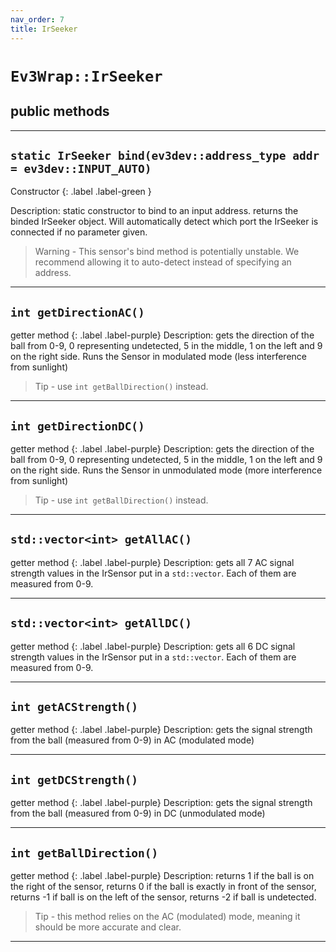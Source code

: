```yaml
---
nav_order: 7
title: IrSeeker
---
```


# `Ev3Wrap::IrSeeker`
## public methods

---

## `static IrSeeker bind(ev3dev::address_type addr = ev3dev::INPUT_AUTO)`
Constructor 
{: .label .label-green }

Description: static constructor to bind to an input address.
returns the binded IrSeeker object. Will automatically detect which port the IrSeeker is connected if no parameter given.
>   Warning - This sensor's bind method is potentially unstable. We recommend allowing it to auto-detect instead of specifying an address.

---

## `int getDirectionAC()`
getter method
{: .label .label-purple}
Description: gets the direction of the ball from 0-9, 0 representing undetected, 5 in the middle, 1 on the left and 9 on the right side. Runs the Sensor in modulated mode (less interference from sunlight)
>   Tip - use `int getBallDirection()` instead.

---

## `int getDirectionDC()`
getter method
{: .label .label-purple}
Description: gets the direction of the ball from 0-9, 0 representing undetected, 5 in the middle, 1 on the left and 9 on the right side. Runs the Sensor in unmodulated mode (more interference from sunlight)
>   Tip - use `int getBallDirection()` instead.

---

## `std::vector<int> getAllAC()`
getter method
{: .label .label-purple}
Description: gets all 7 AC signal strength values in the IrSensor put in a `std::vector`. Each of them are measured from 0-9.

---

## `std::vector<int> getAllDC()`
getter method
{: .label .label-purple}
Description: gets all 6 DC signal strength values in the IrSensor put in a `std::vector`. Each of them are measured from 0-9.

---

## `int getACStrength()`
getter method
{: .label .label-purple}
Description: gets the signal strength from the ball (measured from 0-9) in AC (modulated mode)

---

## `int getDCStrength()`
getter method
{: .label .label-purple}
Description: gets the signal strength from the ball (measured from 0-9) in DC (unmodulated mode)

---

## `int getBallDirection()`
getter method
{: .label .label-purple}
Description: returns 1 if the ball is on the right of the sensor, returns 0 if the ball is exactly in front of the sensor, returns -1 if ball is on the left of the sensor, returns -2 if ball is undetected.
>   Tip - this method relies on the AC (modulated) mode, meaning it should be more accurate and clear.

---